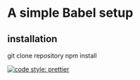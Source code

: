 # A simple Babel setup

## installation

git clone repository
npm install

[![code style: prettier](https://img.shields.io/badge/code_style-prettier-ff69b4.svg?style=flat-square)](https://github.com/prettier/prettier)
